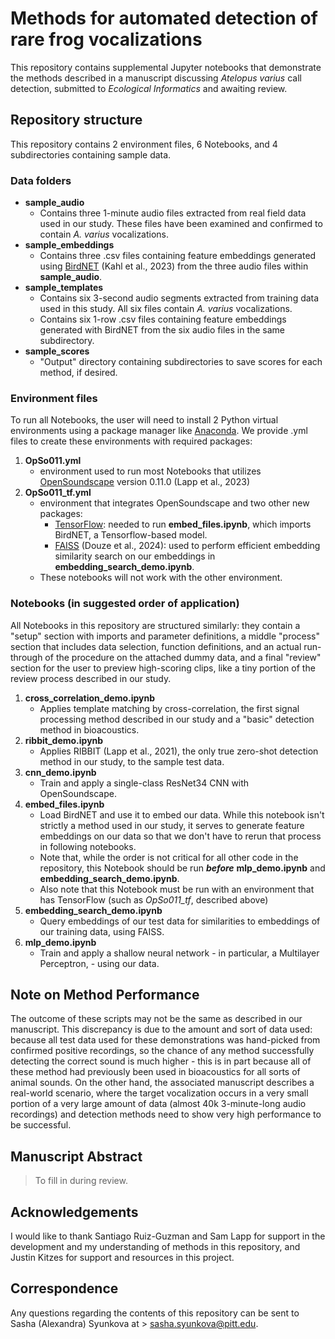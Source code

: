 # Methods for automated detection of rare frog vocalizations
This repository contains supplemental Jupyter notebooks that demonstrate the methods described in a manuscript discussing _Atelopus varius_ call detection, submitted to _Ecological Informatics_ and awaiting review.

## Repository structure
This repository contains 2 environment files, 6 Notebooks, and 4 subdirectories containing sample data.

### Data folders
- **sample_audio**
    - Contains three 1-minute audio files extracted from real field data used in our study. These files have been examined and confirmed to contain *A. varius* vocalizations.
- **sample_embeddings**
    - Contains three .csv files containing feature embeddings generated using [BirdNET](https://birdnet.cornell.edu/) (Kahl et al., 2023) from the three audio files within **sample_audio**.
- **sample_templates**
    - Contains six 3-second audio segments extracted from training data used in this study. All six files contain _A. varius_ vocalizations.
    - Contains six 1-row .csv files containing feature embeddings generated with BirdNET from the six audio files in the same subdirectory.
- **sample_scores**
    - "Output" directory containing subdirectories to save scores for each method, if desired.

### Environment files
To run all Notebooks, the user will need to install 2 Python virtual environments using a package manager like [Anaconda](https://anaconda.org/). We provide .yml files to create these environments with required packages:
1. **OpSo011.yml**
    - environment used to run most Notebooks that utilizes [OpenSoundscape](https://opensoundscape.org/en/latest/) version 0.11.0 (Lapp et al., 2023)
2. **OpSo011_tf.yml**
    - environment that integrates OpenSoundscape and two other new packages:
        - [TensorFlow](https://www.tensorflow.org/): needed to run **embed_files.ipynb**, which imports BirdNET, a Tensorflow-based model.
        - [FAISS](https://ai.meta.com/tools/faiss/) (Douze et al., 2024): used to perform efficient embedding similarity search on our embeddings in **embedding_search_demo.ipynb**.
    - These notebooks will not work with the other environment.

### Notebooks (in suggested order of application)
All Notebooks in this repository are structured similarly: they contain a "setup" section with imports and parameter definitions, a middle "process" section that includes data selection, function definitions, and an actual run-through of the procedure on the attached dummy data, and a final "review" section for the user to preview high-scoring clips, like a tiny portion of the review process described in our study.
1. **cross_correlation_demo.ipynb**
    - Applies template matching by cross-correlation, the first signal processing method described in our study and a "basic" detection method in bioacoustics.
2. **ribbit_demo.ipynb**
    - Applies RIBBIT (Lapp et al., 2021), the only true zero-shot detection method in our study, to the sample test data.
3. **cnn_demo.ipynb**
    - Train and apply a single-class ResNet34 CNN with OpenSoundscape.
4. **embed_files.ipynb**
    - Load BirdNET and use it to embed our data. While this notebook isn't strictly a method used in our study, it serves to generate feature embeddings on our data so that we don't have to rerun that process in following notebooks.
    - Note that, while the order is not critical for all other code in the repository, this Notebook should be run ***before*** **mlp_demo.ipynb** and **embedding_search_demo.ipynb**.
    - Also note that this Notebook must be run with an environment that has TensorFlow (such as *OpSo011_tf*, described above)
5. **embedding_search_demo.ipynb**
    - Query embeddings of our test data for similarities to embeddings of our training data, using FAISS.
5. **mlp_demo.ipynb**
    - Train and apply a shallow neural network - in particular, a Multilayer Perceptron, - using our data.

## Note on Method Performance
The outcome of these scripts may not be the same as described in our manuscript. This discrepancy is due to the amount and sort of data used: because all test data used for these demonstrations was hand-picked from confirmed positive recordings, so the chance of any method successfully detecting the correct sound is much higher - this is in part because all of these method had previously been used in bioacoustics for all sorts of animal sounds. On the other hand, the associated manuscript describes a real-world scenario, where the target vocalization occurs in a very small portion of a very large amount of data (almost 40k 3-minute-long audio recordings) and detection methods need to show very high performance to be successful.

## Manuscript Abstract
> To fill in during review.

## Acknowledgements
I would like to thank Santiago Ruiz-Guzman and Sam Lapp for support in the development and my understanding of methods in this repository, and Justin Kitzes for support and resources in this project.

## Correspondence
Any questions regarding the contents of this repository can be sent to Sasha (Alexandra) Syunkova at > sasha.syunkova@pitt.edu.